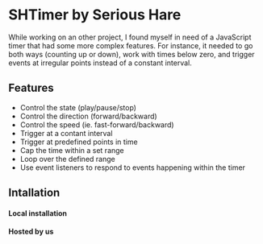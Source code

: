 # SHTimer by Serious Hare
While working on an other project, I found myself in need of a JavaScript timer that had some more complex features. For instance, it needed to go both ways (counting up or down), work with times below zero, and trigger events at irregular points instead of a constant interval.

## Features
* Control the state (play/pause/stop)
* Control the direction (forward/backward)
* Control the speed (ie. fast-forward/backward)
* Trigger at a contant interval
* Trigger at predefined points in time
* Cap the time within a set range
* Loop over the defined range
* Use event listeners to respond to events happening within the timer

## Intallation
#### Local installation

#### Hosted by us


